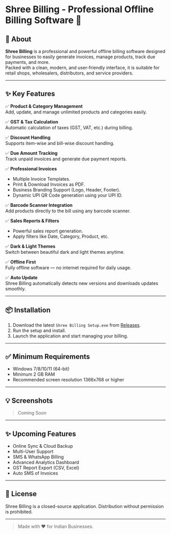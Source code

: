 # Shree Billing - Professional Offline Billing Software 💼

<!-- ![Shree Billing Banner](https://yourimageurl.com/banner.png)  Optional if you have banner image -->

## 🚀 About

**Shree Billing** is a professional and powerful offline billing software designed for businesses to easily generate invoices, manage products, track due payments, and more.  
Packed with a clean, modern, and user-friendly interface, it is suitable for retail shops, wholesalers, distributors, and service providers.

---

## ✨ Key Features

✅ **Product & Category Management**  
Add, update, and manage unlimited products and categories easily.

✅ **GST & Tax Calculation**  
Automatic calculation of taxes (GST, VAT, etc.) during billing.

✅ **Discount Handling**  
Supports item-wise and bill-wise discount handling.

✅ **Due Amount Tracking**  
Track unpaid invoices and generate due payment reports.

✅ **Professional Invoices**  
- Multiple Invoice Templates.
- Print & Download Invoices as PDF.
- Business Branding Support (Logo, Header, Footer).
- Dynamic UPI QR Code generation using your UPI ID.

✅ **Barcode Scanner Integration**  
Add products directly to the bill using any barcode scanner.

✅ **Sales Reports & Filters**  
- Powerful sales report generation.
- Apply filters like Date, Category, Product, etc.

✅ **Dark & Light Themes**  
Switch between beautiful dark and light themes anytime.

✅ **Offline First**  
Fully offline software — no internet required for daily usage.

✅ **Auto Update**  
Shree Billing automatically detects new versions and downloads updates smoothly.

---

## 📦 Installation

1. Download the latest `Shree Billing Setup.exe` from [Releases](https://github.com/ramanlohar/shree-billing/releases).
2. Run the setup and install.
3. Launch the application and start managing your billing.

---

## ✅ Minimum Requirements

- Windows 7/8/10/11 (64-bit)
- Minimum 2 GB RAM
- Recommended screen resolution 1366x768 or higher

---

## 💡 Screenshots

<!-- You can add some screenshots here -->
> Coming Soon

---

## ✨ Upcoming Features

- Online Sync & Cloud Backup
- Multi-User Support
- SMS & WhatsApp Billing
- Advanced Analytics Dashboard
- GST Report Export (CSV, Excel)
- Auto SMS of Invoices

---

## 📜 License

Shree Billing is a closed-source application. Distribution without permission is prohibited.

---

> Made with ❤️ for Indian Businesses.
